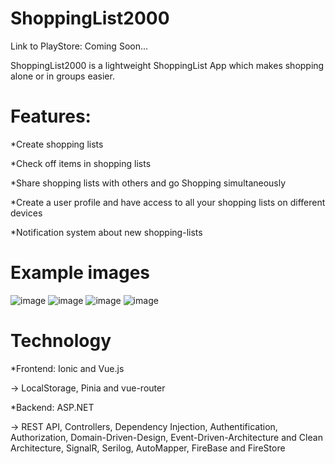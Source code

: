 # ShoppingList2000
Link to PlayStore: Coming Soon...

ShoppingList2000 is a lightweight ShoppingList App which makes shopping alone or in groups easier.

# Features:

*Create shopping lists

*Check off items in shopping lists

*Share shopping lists with others and go Shopping simultaneously

*Create a user profile and have access to all your shopping lists on different devices

*Notification system about new shopping-lists 


# Example images

![image](https://github.com/Eliasfied/ShoppingList2000/assets/84835654/af3ad46f-3936-4b32-99af-2f4e2c94b586)
![image](https://github.com/Eliasfied/ShoppingList2000/assets/84835654/2c9beedf-180b-42e1-b3de-bed1406aa8a3)
![image](https://github.com/Eliasfied/ShoppingList2000/assets/84835654/46684688-b634-4259-b582-b0a8e59b5b7b)
![image](https://github.com/Eliasfied/ShoppingList2000/assets/84835654/e21ff921-4c70-46bf-8a7d-a7404feb3e01)





# Technology

*Frontend: Ionic and Vue.js

-> LocalStorage, Pinia and vue-router

*Backend: ASP.NET

-> REST API, Controllers, Dependency Injection, Authentification, Authorization, Domain-Driven-Design, Event-Driven-Architecture and Clean Architecture, SignalR, Serilog, AutoMapper, FireBase and FireStore



